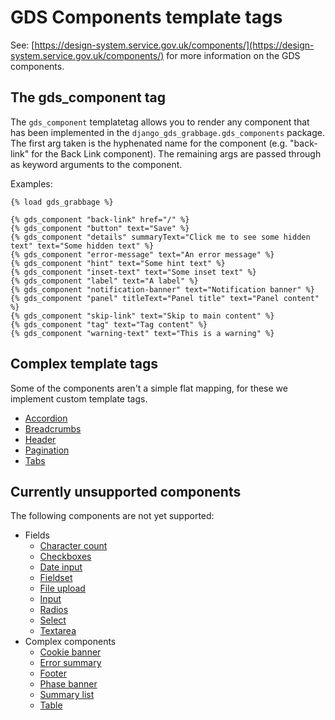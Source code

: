 # GDS Components template tags

See: [https://design-system.service.gov.uk/components/](https://design-system.service.gov.uk/components/) for more information on the GDS components.

## The gds_component tag
The `gds_component` templatetag allows you to render any component that has been implemented in the `django_gds_grabbage.gds_components` package. The first arg taken is the hyphenated name for the component (e.g. "back-link" for the Back Link component). The remaining args are passed through as keyword arguments to the component.

Examples:

```django
{% load gds_grabbage %}

{% gds_component "back-link" href="/" %}
{% gds_component "button" text="Save" %}
{% gds_component "details" summaryText="Click me to see some hidden text" text="Some hidden text" %}
{% gds_component "error-message" text="An error message" %}
{% gds_component "hint" text="Some hint text" %}
{% gds_component "inset-text" text="Some inset text" %}
{% gds_component "label" text="A label" %}
{% gds_component "notification-banner" text="Notification banner" %}
{% gds_component "panel" titleText="Panel title" text="Panel content" %}
{% gds_component "skip-link" text="Skip to main content" %}
{% gds_component "tag" text="Tag content" %}
{% gds_component "warning-text" text="This is a warning" %}
```

## Complex template tags

Some of the components aren't a simple flat mapping, for these we implement custom template tags.

- [Accordion](./accordion.md)
- [Breadcrumbs](./breadcrumbs.md)
- [Header](./header.md)
- [Pagination](./pagination.md)
- [Tabs](./tabs.md)

## Currently unsupported components

The following components are not yet supported:

- Fields
    - [Character count](https://design-system.service.gov.uk/components/character-count/)
    - [Checkboxes](https://design-system.service.gov.uk/components/checkboxes/)
    - [Date input](https://design-system.service.gov.uk/components/date-input/)
    - [Fieldset](https://design-system.service.gov.uk/components/fieldset/)
    - [File upload](https://design-system.service.gov.uk/components/file-upload/)
    - [Input](https://design-system.service.gov.uk/components/input/)
    - [Radios](https://design-system.service.gov.uk/components/radios/)
    - [Select](https://design-system.service.gov.uk/components/select/)
    - [Textarea](https://design-system.service.gov.uk/components/textarea/)
- Complex components
    - [Cookie banner](https://design-system.service.gov.uk/components/cookie-banner/)
    - [Error summary](https://design-system.service.gov.uk/components/error-summary/)
    - [Footer](https://design-system.service.gov.uk/components/footer/)
    - [Phase banner](https://design-system.service.gov.uk/components/phase-banner/)
    - [Summary list](https://design-system.service.gov.uk/components/summary-list/)
    - [Table](https://design-system.service.gov.uk/components/table/)
